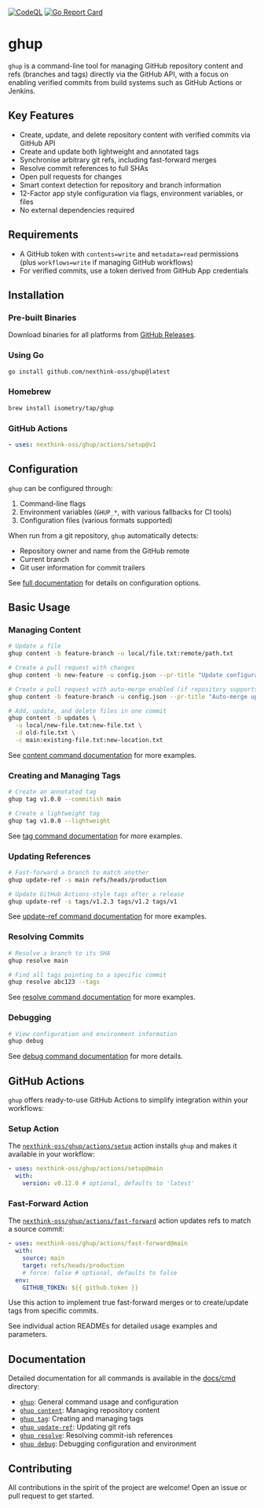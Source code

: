 [![CodeQL](https://github.com/nexthink-oss/ghup/actions/workflows/codeql.yml/badge.svg)](https://github.com/nexthink-oss/ghup/actions/workflows/codeql.yml)
[![Go Report Card](https://goreportcard.com/badge/github.com/nexthink-oss/ghup)](https://goreportcard.com/report/github.com/nexthink-oss/ghup)

# ghup

`ghup` is a command-line tool for managing GitHub repository content and refs (branches and tags) directly via the GitHub API, with a focus on enabling verified commits from build systems such as GitHub Actions or Jenkins.

## Key Features

- Create, update, and delete repository content with verified commits via GitHub API
- Create and update both lightweight and annotated tags
- Synchronise arbitrary git refs, including fast-forward merges
- Resolve commit references to full SHAs
- Open pull requests for changes
- Smart context detection for repository and branch information
- 12-Factor app style configuration via flags, environment variables, or files
- No external dependencies required

## Requirements

- A GitHub token with `contents=write` and `metadata=read` permissions (plus `workflows=write` if managing GitHub workflows)
- For verified commits, use a token derived from GitHub App credentials

## Installation

### Pre-built Binaries

Download binaries for all platforms from [GitHub Releases](https://github.com/nexthink-oss/ghup/releases/latest).

### Using Go

```sh
go install github.com/nexthink-oss/ghup@latest
```

### Homebrew

```sh
brew install isometry/tap/ghup
```

### GitHub Actions

```yaml
- uses: nexthink-oss/ghup/actions/setup@v1
```

## Configuration

`ghup` can be configured through:

1. Command-line flags
2. Environment variables (`GHUP_*`, with various fallbacks for CI tools)
3. Configuration files (various formats supported)

When run from a git repository, `ghup` automatically detects:

- Repository owner and name from the GitHub remote
- Current branch
- Git user information for commit trailers

See [full documentation](docs/cmd/ghup.md) for details on configuration options.

## Basic Usage

### Managing Content

```sh
# Update a file
ghup content -b feature-branch -u local/file.txt:remote/path.txt

# Create a pull request with changes
ghup content -b new-feature -u config.json --pr-title "Update configuration"

# Create a pull request with auto-merge enabled (if repository supports it)
ghup content -b feature-branch -u config.json --pr-title "Auto-merge update" --auto-merge

# Add, update, and delete files in one commit
ghup content -b updates \
  -u local/new-file.txt:new-file.txt \
  -d old-file.txt \
  -c main:existing-file.txt:new-location.txt
```

See [content command documentation](docs/cmd/ghup_content.md) for more examples.

### Creating and Managing Tags

```sh
# Create an annotated tag
ghup tag v1.0.0 --commitish main

# Create a lightweight tag
ghup tag v1.0.0 --lightweight
```

See [tag command documentation](docs/cmd/ghup_tag.md) for more examples.

### Updating References

```sh
# Fast-forward a branch to match another
ghup update-ref -s main refs/heads/production

# Update GitHub Actions-style tags after a release
ghup update-ref -s tags/v1.2.3 tags/v1.2 tags/v1
```

See [update-ref command documentation](docs/cmd/ghup_update-ref.md) for more examples.

### Resolving Commits

```sh
# Resolve a branch to its SHA
ghup resolve main

# Find all tags pointing to a specific commit
ghup resolve abc123 --tags
```

See [resolve command documentation](docs/cmd/ghup_resolve.md) for more examples.

### Debugging

```sh
# View configuration and environment information
ghup debug
```

See [debug command documentation](docs/cmd/ghup_debug.md) for more details.

## GitHub Actions

`ghup` offers ready-to-use GitHub Actions to simplify integration within your workflows:

### Setup Action

The [`nexthink-oss/ghup/actions/setup`](actions/setup/README.md) action installs `ghup` and makes it available in your workflow:

```yaml
- uses: nexthink-oss/ghup/actions/setup@main
  with:
    version: v0.12.0 # optional, defaults to 'latest'
```

### Fast-Forward Action

The [`nexthink-oss/ghup/actions/fast-forward`](actions/fast-forward/README.md) action updates refs to match a source commit:

```yaml
- uses: nexthink-oss/ghup/actions/fast-forward@main
  with:
    source: main
    target: refs/heads/production
    # force: false # optional, defaults to false
  env:
    GITHUB_TOKEN: ${{ github.token }}
```

Use this action to implement true fast-forward merges or to create/update tags from specific commits.

See individual action READMEs for detailed usage examples and parameters.

## Documentation

Detailed documentation for all commands is available in the [docs/cmd](docs/cmd) directory:

- [`ghup`](docs/cmd/ghup.md): General command usage and configuration
- [`ghup content`](docs/cmd/ghup_content.md): Managing repository content
- [`ghup tag`](docs/cmd/ghup_tag.md): Creating and managing tags
- [`ghup update-ref`](docs/cmd/ghup_update-ref.md): Updating git refs
- [`ghup resolve`](docs/cmd/ghup_resolve.md): Resolving commit-ish references
- [`ghup debug`](docs/cmd/ghup_debug.md): Debugging configuration and environment

## Contributing

All contributions in the spirit of the project are welcome! Open an issue or pull request to get started.
